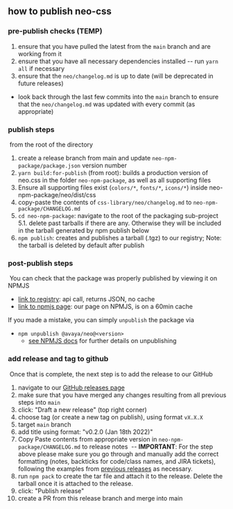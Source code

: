 ## how to publish neo-css

### pre-publish checks (TEMP)

1. ensure that you have pulled the latest from the `main` branch and are working from it
2. ensure that you have all necessary dependencies installed -- run `yarn all` if necessary
3. ensure that the `neo/changelog.md` is up to date (will be deprecated in future releases)
  - look back through the last few commits into the `main` branch to ensure that the `neo/changelog.md` was updated with every commit (as appropriate)


### publish steps
​
from the root of the directory
​
1. create a release branch from main and update `neo-npm-package/package.json` version number
2. `yarn build:for-publish` (from root): builds a production version of neo.css in the folder `neo-npm-package`, as well as all supporting files
3. Ensure all supporting files exist (`colors/*`, `fonts/*`, `icons/*`) inside neo-npm-package/neo/dist/css
4. copy-paste the contents of `css-library/neo/changelog.md` to `neo-npm-package/CHANGELOG.md`
5. `cd neo-npm-package`: navigate to the root of the packaging sub-project
5.1. delete past tarballs if there are any. Otherwise they will be included in the tarball generated by npm publish below
6. `npm publish`: creates and publishes a tarball (.tgz) to our registry; Note: the tarball is deleted by default after publish


### post-publish steps
​
You can check that the package was properly published by viewing it on NPMJS
​
- [link to registry](https://registry.npmjs.org/@avaya%2fneo): api call, returns JSON, no cache
- [link to npmjs page](https://www.npmjs.com/package/@avaya/neo): our page on NPMJS, is on a 60min cache

If you made a mistake, you can simply `unpublish` the package via  ​
- `npm unpublish @avaya/neo@<version>`
  - [see NPMJS docs](https://docs.npmjs.com/cli/v8/commands/npm-unpublish) for further details on unpublishing


### add release and tag to github
​
Once that is complete, the next step is to add the release to our GitHub

1. navigate to our [GitHub releases page](https://github.com/avaya-dux/neo-css-library/releases)
2. make sure that you have merged any changes resulting from all previous steps into `main`
3. click: "Draft a new release" (top right corner)
4. choose tag (or create a new tag on publish), using format `vX.X.X`
5. target `main` branch
6. add title using format: "v0.2.0 (Jan 18th 2022)"
7. Copy Paste contents from appropriate version in `neo-npm-package/CHANGELOG.md` to release notes
   ​
   -- **IMPORTANT**: For the step above please make sure you go through and manually add the correct formatting (notes, backticks for code/class names, and JIRA tickets), following the examples from [previous releases](https://github.com/avaya-dux/neo-css-library/releases/) as necessary.
   ​
8. run `npm pack` to create the tar file and attach it to the release. Delete the tarball once it is attached to the release.
9. click: "Publish release"
10. create a PR from this release branch and merge into main
